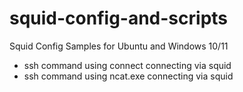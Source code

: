 # squid-config-and-scripts
Squid Config Samples for Ubuntu and Windows 10/11

* ssh command using connect connecting via squid
* ssh command using ncat.exe connecting via squid
